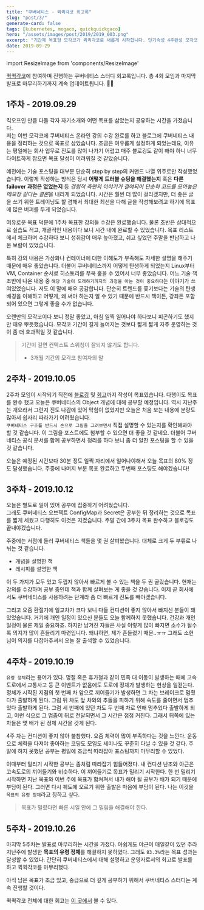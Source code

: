 ```yaml
---
title: "쿠버네티스 - 퀵퀵각코 회고록"
slug: "post/3/"
generate-card: false
tags: [kubernetes, mogaco, quickquickgaco]
hero: "/assets/images/post/2019/2019_003.png"
excerpt: "기간제 목표형 모각코가 퀵퀵각코로 새롭게 시작합니다. 단기속성 4주완성 모각코를 하면서 제가 세운 쿠버네티스 기초 정복을 목표로 매주 개발 일지를 회고록 형태로 남깁니다. 총 4회 모임까지의 회고록입니다."
date: 2019-09-29
---
```


import ResizeImage from 'components/ResizeImage'

[퀵퀵각코](https://www.notion.so/baekdev/4-0a3e47e8583e4019b5215a1ec83d5a1a)에 참여하며 진행하는 쿠버네티스 스터디 회고록입니다. 총 4회 모임과 마지막 발표로 마무리하기까지 계속 업데이트됩니다. ✍🏻

## 1주차 - 2019.09.29

킥오프인 만큼 다들 각자 자기소개와 어떤 목표를 삼았는지 공유하는 시간을 가졌습니다.  
저는 이번 모각코에 쿠버네티스 온라인 강의 수강 완료를 하고 블로그에 쿠버네티스 내용을 정리하는 것으로 목표로 삼았습니다. 조금은 여유롭게 설정하게 되었는데요, 이유는 평일에는 회사 업무로 진도를 많이 나가기 어렵고 매주 블로깅도 같이 해야 하니 너무 타이트하게 잡으면 목표 달성이 어려워질 것 같았습니다.

예전에는 기술 포스팅을 대부분 단순히 step by step의 커맨드 나열 위주로만 작성했었습니다. 이렇게 작성하는 방식은 당시 **어떻게 트러블 슈팅을 해결했는지** 혹은 **다른 failover 과정은 없었는지** 등 *경험적 측면의 이야기가 결여되어 단순히 코드를 모아놓은 메모장 같다는 결론*을 내리게 되었습니다. 시간은 훨씬 더 많이 걸리겠지만, 더 좋은 글을 쓰기 위한 트레이닝도 할 겸해서 최대한 최선을 다해 글을 작성해보려고 하기에 목표에 많은 버퍼를 두게 되었습니다.

<ResizeImage src="/assets/images/post/2019/2019_003_001.png" alt="퀵퀵각코 목표 설정" height="500px" />
  
여유로운 목표 덕분에 1주차 목표한 강의들 수강은 완료했습니다. 물론 초반은 상대적으로 실습도 적고, 개괄적인 내용이다 보니 시간 내에 완료할 수 있었습니다. 목표 리스트에서 체크하며 수강하다 보니 성취감이 매우 높아졌고, 쉬고 싶었던 주말을 반납하고 나온 보람이 있었습니다.

특히 강의 내용은 가상화나 컨테이너에 대한 이해도가 부족해도 자세한 설명을 해주기 때문에 매우 좋았습니다. 더불어 쿠버네티스까지 어떻게 탄생하게 되었는지 Linux부터 VM, Container 순서로 히스토리를 쭈욱 훑을 수 있어서 너무 좋았습니다. 어느 기술 책 초반에 나온 내용 중 `해당 기술이 도래하기까지의 과정을 아는 것이 중요하다`는 이야기가 쓰여있었습니다. 저도 이 말에 매우 공감합니다. 단순히 트렌드를 쫓기보다는 기술의 탄생 배경을 이해하고 어떻게, 왜 써야 하는지 알 수 있기 때문에 반드시 책이든, 강좌든 포함되어 있으면 그렇게 좋을 수가 없습니다.

오랜만의 모각코이다 보니 정말 좋았고, 아침 일찍 일어나야 하다보니 피곤하기도 했지만 매우 뿌듯했습니다. 모각코 기간이 길게 늘어지는 것보다 짧게 짧게 자주 운영하는 것이 좀 더 효과적일 것 같습니다.

> 기간이 길면 컨텍스트 스위칭이 잘되지 않기도 합니다.
>
> - 3개월 기간의 모각코 참여자의 말

## 2주차 - 2019.10.05

2주차 모임이 시작되기 직전에 [블로깅]({{site.url}}{{site.baseurl}}/post/5) 및 [회고]({{site.url}}{{site.baseurl}}/post/3)까지 작성이 목표였습니다. 다행이도 목표를 완수 했고 오늘은 쿠버네티스의 Object 개념에 대해 공부할 예정입니다. 역시 지난주는 개요라서 그런지 진도 나감에 있어 막힘이 없었지만 오늘은 처음 보는 내용에 분량도 많아서 쉽사리 따라가기 어려웠습니다.  
`쿠버네티스 구조를 반드시 손으로 그림을 그려보면서` 직접 설명할 수 있는지를 확인해봐야 할 것 같습니다. 이 그림을 포스트에도 첨부할 수 있으면 더 좋을 것 같네요. 더불어 쿠버네티스 공식 문서를 함께 공부하면서 정리를 하다 보니 좀 더 알찬 포스팅을 할 수 있을 것 같습니다.

오늘은 예정된 시간보다 30분 정도 일찍 자리에서 일어나야해서 오늘 목표의 80% 정도 달성했습니다. 주중에 나머지 부분 목표 완료하고 두번째 포스팅도 해야겠습니다!

## 3주차 - 2019.10.12

오늘은 별도로 일이 있어 공부에 집중하기 어려웠습니다.  
그래도 쿠버네티스 오브젝트 ConfigMap과 Secret은 공부한 뒤 정리하는 것으로 목표를 짧게 세웠고 다행히도 이것은 지켰습니다. 주말 간에 3주차 목표 완수하고 블로깅도 끝내야겠습니다.

주중에는 서점에 들러 쿠버네티스 책들을 몇 권 살펴봤습니다. 대체로 크게 두 부류로 나뉘는 것 같습니다.

- 개념을 설명한 책
- 레시피를 설명한 책

이 두 가지가 모두 있고 두껍지 않아서 빠르게 볼 수 있는 책을 두 권 골랐습니다. 현재는 강의를 수강하며 공부 중인데 책과 함께 살펴보는 게 좋을 것 같습니다. 이제 곧 회사에서도 쿠버네티스를 사용하려는 단계라 좀 더 빠르게 진도를 빼야겠습니다.

<ResizeImage src="/assets/images/post/2019/2019_003_002.jpg" alt="3주차 인증샷" height="400px"/>

그리고 요즘 환절기에 일교차가 크다 보니 다들 컨디션이 좋지 않아서 빠지신 분들이 꽤 있었습니다. 거기에 개인 일정이 있으신 분들도 오늘 함께하지 못했습니다. 건강과 개인 일정이 물론 제일 중요하죠. 하지만 남겨진 자들은 사실 이렇게 많이 빠지면 소수가 될수록 의지가 많이 흔들리기 마련입니다. 왜냐하면, 제가 흔들렸기 때문..ㅠㅠ 그래도 소현님이 의지를 다잡아주셔서 오늘 잘 출석할 수 있었습니다.

## 4주차 - 2019.10.19

`유령 정체`라는 용어가 있다. 명절 혹은 휴가철과 같이 민족 대 이동이 발생하는 때에 고속도로에서 교통사고 등 큰 이벤트가 없음에도 도로에 정체가 발생하는 현상을 일컫는다. 정체가 시작된 지점의 첫 번째 차 앞으로 끼어들기가 발생하면 그 차는 브레이크로 멈췄다가 출발하게 된다. 그럼 뒤 차도 앞 차와의 추돌을 피하기 위해 속도를 줄이면서 멈추었다 출발하게 된다. 그럼 세 번째에 있던 차도 두 번째 차로 인해 멈추었다 출발하게 되고, 이런 식으로 그 멈춤이 뒤로 전달되면서 그 시간은 점점 커진다. 그래서 뒤쪽에 있는 차들은 몇 배가 된 정체 시간을 갖게 된다.

4주 차는 컨디션이 좋지 않아 불참했다. 요즘 체력이 많이 부족하다는 것을 느낀다. 운동으로 체력을 다져야 좋아하는 코딩도 모임도 세미나도 꾸준히 다닐 수 있을 것 같다. 주말에 하지 못했던 공부는 평일에 조금씩 따라잡아 포스팅까지 마무리할 수 있었다.

이때부터 밀리기 시작한 공부는 좀처럼 따라잡기 힘들어졌다. 내 컨디션 난조와 야근은 고속도로의 끼어들기와 비슷하다. 이 끼어들기로 목표가 밀리기 시작한다. 한 번 밀리기 시작하면 지난 목표와 이번 주에 목표가 합쳐져서 내가 해야 될 공부가 배가 되기 때문에 부담이 된다. 그러면 다시 궤도에 오르기 위한 출발은 마음에 부담이 된다. 나는 이것을 `목표의 유령 정체`라고 칭하고 싶다.

> 목표가 밀렸다면 빠른 시일 안에 그 밀림을 해결해야 한다.

## 5주차 - 2019.10.26

마지막 5주차는 발표로 마무리하는 시간을 가졌다. 아쉽게도 야근이 매일같이 있던 주라 지난주에 발생한 **목표의 유령 정체**를 해결하지 못하였다. 그래도 `83.3%`라는 목표 성과는 달성할 수 있었다. 간단히 쿠버네티스에서 대해 설명하고 운영자로서의 회고로 발표를 하고 퀵퀵각코를 마무리했다.

<ResizeImage src="/assets/images/post/2019/2019_003_004.png" alt="퀵퀵각코 목표 성과" height="500px" />

아직 남은 목표가 조금 있고, 중급으로 더 깊게 공부하기 위해서 쿠버네티스 스터디는 계속 진행할 것이다.

퀵퀵각코 전체에 대한 회고는 [이 곳에서]({{site.url}}{{site.baseurl}}/post/10) 볼 수 있다.
